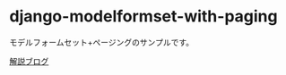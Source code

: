 # django-modelformset-with-paging
モデルフォームセット+ページングのサンプルです。

[解説ブログ](https://narito.ninja/blog/detail/31/)